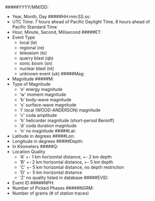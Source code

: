 #####YYYY/MM/DD:
* Year, Month, Day
#####HH:mm:SS.ss:
* UTC Time: 7 hours ahead of Pacific Daylight Time, 8 hours ahead of Pacific Standard Time
* Hour, Minute, Second, Milisecond
#####ET:
* Event Type
  * local (le) 
  * regional (re)
  * teleseism (ts)
  * quarry blast (qb) 
  * sonic boom (sn)
  * nuclear blast (nt)
  * unknown event (uk)
#####Mag:
* Magnitude 
#####M:
* Type of Magnitude
  * 'e' energy magnitude
  * 'w' moment magnitude
  * 'b' body-wave magnitude
  * 's' surface-wave magnitude
  * 'l' local (WOOD-ANDERSON) magnitude
  * 'c' coda amplitude
  * 'h' helicorder magnitude (short-period Benioff) 
  * 'd' coda duration magnitude
  * 'n' no magnitude
#####Lat:
* Latitude in degrees
#####Lon:
* Longitude in degrees
#####Depth:
* In Kilometers
#####Q:
* Location Quality
  * 'A' +- 1 km horizontal distance, +- 2 km depth
  * 'B' +- 2 km horizontal distance, +- 5 km depth
  * 'C' +- 5 km horizontal distance, no depth restriction
  * 'D' +- 5 km horizontal distance
  * 'Z'	no quality listed in database
#####EVID:
* Event ID
#####NPH:
* Number of Picked Phases
#####NGRM:
* Number of grams (# of station traces)
